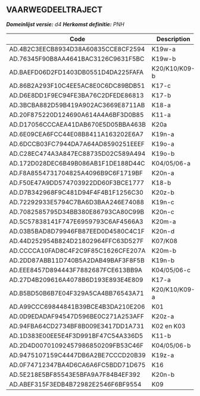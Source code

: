 ## VAARWEGDEELTRAJECT

*__Domeinlijst versie:__ d4*
*__Herkomst definitie:__ PNH*

|__Code__ |__Description__	|
|	---	|	---	|
| AD.4B2C3EECB8934D38A60835CCE8CF2594 | K19w-a |
| AD.76345F90B8AA4641BAC3126C9631F5BC | K19w-b |
| AD.BAEFD06D2FD1403DB0551D4DA225FAFA | K20/K10/K09-b |
| AD.86B2A293F10C4EE5AC8E0C6DC89BDB51 | K17-c |
| AD.D6E8DD1F9EC94FE3BA76C2DFEDE86813 | K17-b |
| AD.3BCBA882D59B419A902AC3669E8711AB | K18-a |
| AD.20F875220D124690A614A4A6BF3D0B85 | K11-a |
| AD.D17056CCCAEA41DAB670E5D05BBA463B | K20a |
| AD.6E09CEA6FCC44E08B8411A163202E6A7 | K19n-a |
| AD.6DCCB03FC7944DA7A64AD8590251EEEF | K19o-a |
| AD.C28EC474A3A847EC88735D02C589A494 | K19o-b |
| AD.172D028DEC6B49B086AB1F1DE188D44C | K04/05/06-a |
| AD.F8A8554731704825A4096B9C6F1719BF | K20n-a |
| AD.F50E47A9DD574703922DD60F3BCE1777 | K18-b |
| AD.D7B342968F9C481D94F4F4B1F1256C30 | K20z-b |
| AD.72292933E5794C7BA6D3BAA246E74088 | K19n-c |
| AD.7082585795D34BB380E86793CA80C99B | K20n-c |
| AD.5C57838141F747E6959793C6AF4566A3 | K20m-a |
| AD.03B5BAD8D79946FB87EED0D4580C4C1F | K20n-d |
| AD.44D252954B824D21802964FFC63D527F | K07/K08 |
| AD.CCCCA10FAD8C4F2C9F85C1626CFE207A | K20m-b |
| AD.2DD87ABB11D740B5A2DAB49BAF3F8F5B | K19n-b |
| AD.EEE8457D894443F7882687FCE613BB9A | K04/05/06-c |
| AD.27D4B209616A4078B6D193E893E4E809 | K17-a |
| AD.B5BD50B6B7E04F329A5CA4BB76543A71 | K20/K10/K09-a |
| AD.A99CCC69844841B39BCE4B3DA210E206 | K01 |
| AD.0D9EDADAF94547D596BE0C271A253AFF | K20z-a |
| AD.94FBA64CD2734BF8B009E3417DD1A731 | K02 en K03 |
| AD.1D383E00EE5E4F3D991BF47C54A336D5 | K11-b |
| AD.2D4D00701092457986850209FB53C46F | K04/05/06-b |
| AD.9475107159C4447DB6A2BE7CCCD20B39 | K19z-a |
| AD.0F74712347BA4D6CA6A6FC5BDD71D675 | K16 |
| AD.5E218E5BF85543E5BFA9A7F84B4EF392 | K20n-b |
| AD.ABEF315F3EDB4B72982E2546F6BF9554 | K09 |


 